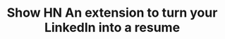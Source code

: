 ---
layout: post
link: http://ceev.io
title: Show HN  An extension to turn your LinkedIn into a resume
---